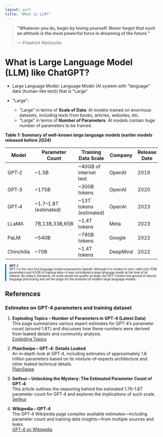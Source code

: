 ```yaml
---
layout: post
title: "What is LLM?"
---
```



> **"Whatever you do, begin by loving yourself. Never forget that such an attitude is the most powerful force in dreaming of the future."**
>
> — *Friedrich Nietzsche*



# What is Large Language Model (LLM) like ChatGPT?



- Large Language Model: Language Model (AI system with "language" data (human-like text)) that is "Large"

- "Large":
  - "Large" in terms of **Scale of Data**: AI models trained on enormous datasets, including texts from books, articles, websites, etc.
  - "Large" in terms of **Number of Parameters**: AI models contain huge number of parameters to be trained.




**Table 1: Summary of well-known large language models (earlier models released before 2024)**

| Model      | Parameter Count       | Training Data Scale      | Company  | Release Date |
|------------|-----------------------|--------------------------|----------|--------------|
| GPT‑2      | ~1.5B                 | ~40GB of internet text   | OpenAI   | 2019         |
| GPT‑3      | ~175B                 | ~300B tokens             | OpenAI   | 2020         |
| GPT‑4      | ~1.7–1.8T (estimated) | ~13T tokens (estimated)  | OpenAI   | 2023         |
| LLaMA      | 7B,13B,33B,65B        | ~1.4T tokens             | Meta     | 2023         |
| PaLM       | ~540B                 | ~780B tokens             | Google   | 2022         |
| Chinchilla | ~70B                  | ~1.4T tokens             | DeepMind | 2022         |


<div style="border-left: 4px solid #007ACC; padding-left: 10px; margin: 10px 0; background-color: #f9f9f9; font-size: 0.7em;">
  <strong>GPT‑1</strong><br>
  GPT‑1 is the very first language model proposed by OpenAI. Although it is modest in size—with only 117M parameters and 4.5GB of training data—it was considered a large language model at the time of its release. By today’s standards, its scale would not qualify as large, but GPT‑1 broke new ground in natural language processing and set the stage for the evolution of modern large language models.
</div>



## References 

### Estimates on GPT-4 parameters and training dataset

1. **Exploding Topics – Number of Parameters in GPT‑4 (Latest Data)**  
   This page summarizes various expert estimates for GPT‑4’s parameter count (around 1.8T) and discusses how these numbers were derived from leaked details and community analysis.  
   [Exploding Topics](https://explodingtopics.com/blog/gpt-parameters)

2. **PlainSwipe – GPT‑4: Details Leaked**  
   An in‐depth look at GPT‑4, including estimates of approximately 1.8 trillion parameters based on its mixture-of-experts architecture and other leaked technical details.  
   [PlainSwipe](https://plainswipe.com/gpt-4-details-leaked/index.html)

3. **Seifeur – Unlocking the Mystery: The Estimated Parameter Count of GPT‑4**  
   This article outlines the reasoning behind the estimated 1.76–1.8T parameter count for GPT‑4 and explores the implications of such scale.  
   [Seifeur](https://seifeur.com/gpt-4-estimated-parameters/)

4. **Wikipedia – GPT‑4**  
   The GPT‑4 Wikipedia page compiles available estimates—including parameter count and training data insights—from multiple sources and leaks.  
   [GPT‑4 on Wikipedia](https://en.wikipedia.org/wiki/GPT-4)

 
